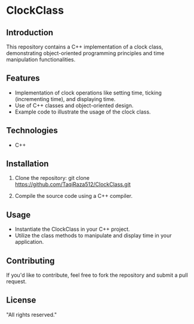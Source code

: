 # ClockClass

## Introduction
This repository contains a C++ implementation of a clock class, demonstrating object-oriented programming principles and time manipulation functionalities.

## Features
- Implementation of clock operations like setting time, ticking (incrementing time), and displaying time.
- Use of C++ classes and object-oriented design.
- Example code to illustrate the usage of the clock class.

## Technologies
- C++

## Installation
1. Clone the repository: git clone https://github.com/TaqiRaza512/ClockClass.git

2. Compile the source code using a C++ compiler.

## Usage
- Instantiate the ClockClass in your C++ project.
- Utilize the class methods to manipulate and display time in your application.

## Contributing
If you'd like to contribute, feel free to fork the repository and submit a pull request.

## License
"All rights reserved."
